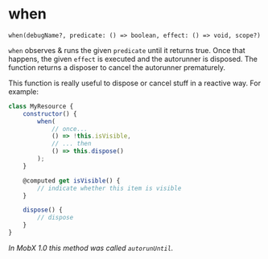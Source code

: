 # when

`when(debugName?, predicate: () => boolean, effect: () => void, scope?)`

`when` observes & runs the given `predicate` until it returns true.
Once that happens, the given `effect` is executed and the autorunner is disposed.
The function returns a disposer to cancel the autorunner prematurely.

This function is really useful to dispose or cancel stuff in a reactive way.
For example:

```javascript
class MyResource {
	constructor() {
		when(
			// once...
			() => !this.isVisible,
			// ... then
			() => this.dispose()
		);
	}

	@computed get isVisible() {
		// indicate whether this item is visible
	}

	dispose() {
		// dispose
	}
}

```

_In MobX 1.0 this method was called `autorunUntil`._